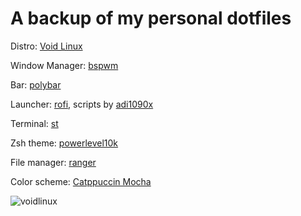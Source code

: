 # A backup of my personal dotfiles

Distro: [Void Linux](https://voidlinux.org/)

Window Manager: [bspwm](https://github.com/baskerville/bspwm)

Bar: [polybar](https://polybar.github.io/)

Launcher: [rofi](https://github.com/davatorium/rofi), scripts by [adi1090x](https://github.com/adi1090x/rofi)

Terminal: [st](https://st.suckless.org/)

Zsh theme: [powerlevel10k](https://github.com/romkatv/powerlevel10k)

File manager: [ranger](https://github.com/ranger/ranger)

Color scheme: [Catppuccin Mocha](https://github.com/catppuccin/catppuccin)

![voidlinux](https://user-images.githubusercontent.com/125738354/221960657-6a3be42a-93e3-4bd0-b9e8-721c3b59a546.png)
